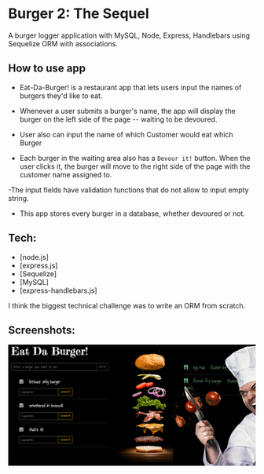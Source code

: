 # Burger 2: The Sequel

A burger logger application with MySQL, Node, Express, Handlebars using Sequelize ORM with associations.

## How to use app

- Eat-Da-Burger! is a restaurant app that lets users input the names of burgers they'd like to eat.

- Whenever a user submits a burger's name, the app will display the burger on the left side of the page -- waiting to be devoured.
- User also can input the name of which Customer would eat which Burger

- Each burger in the waiting area also has a `Devour it!` button. When the user clicks it, the burger will move to the right side of the page with the customer name assigned to.

-The input fields have validation functions that do not allow to input empty string.

- This app stores every burger in a database, whether devoured or not.

## Tech:

- [node.js]
- [express.js]
- [Sequelize]
- [MySQL]
- [express-handlebars.js]

I think the biggest technical challenge was to write an ORM from scratch.

## Screenshots:

![project screenshots](public/assets/img/screencapture.png)
